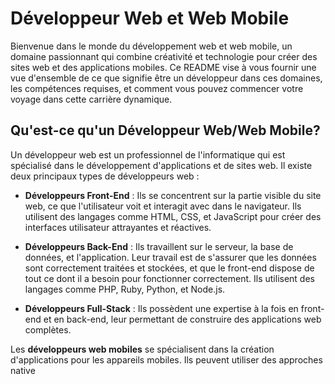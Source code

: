 # Développeur Web et Web Mobile

Bienvenue dans le monde du développement web et web mobile, un domaine passionnant qui combine créativité et technologie
pour créer des sites web et des applications mobiles. Ce README vise à vous fournir une vue d'ensemble de ce que
signifie être un développeur dans ces domaines, les compétences requises, et comment vous pouvez commencer votre voyage
dans cette carrière dynamique.

## Qu'est-ce qu'un Développeur Web/Web Mobile?

Un développeur web est un professionnel de l'informatique qui est spécialisé dans le développement d'applications et de
sites web. Il existe deux principaux types de développeurs web :

- **Développeurs Front-End** : Ils se concentrent sur la partie visible du site web, ce que l'utilisateur voit et
  interagit avec dans le navigateur. Ils utilisent des langages comme HTML, CSS, et JavaScript pour créer des interfaces
  utilisateur attrayantes et réactives.

- **Développeurs Back-End** : Ils travaillent sur le serveur, la base de données, et l'application. Leur travail est de
  s'assurer que les données sont correctement traitées et stockées, et que le front-end dispose de tout ce dont il a
  besoin pour fonctionner correctement. Ils utilisent des langages comme PHP, Ruby, Python, et Node.js.

- **Développeurs Full-Stack** : Ils possèdent une expertise à la fois en front-end et en back-end, leur permettant de
  construire des applications web complètes.

Les **développeurs web mobiles** se spécialisent dans la création d'applications pour les appareils mobiles. Ils peuvent
utiliser des approches native